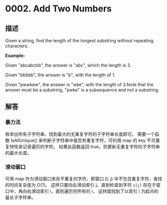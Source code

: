 # 0002. Add Two Numbers

## 描述
Given a string, find the length of the longest substring without repeating characters.

**Example:**

Given "abcabcbb", the answer is "abc", which the length is 3.

Given "bbbbb", the answer is "b", with the length of 1.

Given "pwwkew", the answer is "wke", with the length of 3.Note that the answer must be a substring, "pwke" is a subsequence and not a substring.

## 解答
### 暴力法
枚举出所有子字符串，找到最大的无重复字符的子字符串长度即可。
需要一个函数 IsAllUnique() 来判断子字符串中是否有重复字符，可利用 map 的 key 不可重复特性来记录遍历的字符。
如果此函数返回 true，则更新无重复字符的子字符串的最大长度。

### 滑动窗口
可用 map 作为滑动窗口来存不重复的字符，即窗口 [i, j) 中不包含重复字符，查找的时间复杂度为 O(1)。
这样只要向右滑动索引 j，直到检查到字符 `s[j]` 存在于窗口中，再向右滑动索引 i，直到遍历完所有的 i，
这样就找到了以索引 i 为起点的最长子字符串。
